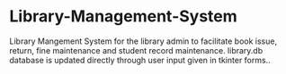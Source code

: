 # Library-Management-System
Library Mangement System for the library admin to facilitate book issue, return, fine maintenance and student record maintenance. library.db database is updated directly through user input given in tkinter forms..
